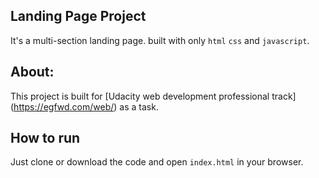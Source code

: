 ## Landing Page Project
It's a multi-section landing page. built with only `html` `css` and `javascript`.

## About:
This project is built for [Udacity web development professional track] (https://egfwd.com/web/) as a task.

## How to run
Just clone or download the code and open `index.html` in your browser.